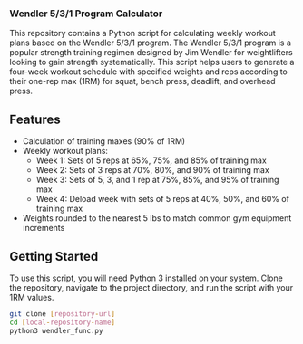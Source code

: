 ### Wendler 5/3/1 Program Calculator

This repository contains a Python script for calculating weekly workout plans based on the Wendler 5/3/1 program. The Wendler 5/3/1 program is a popular strength training regimen designed by Jim Wendler for weightlifters looking to gain strength systematically. This script helps users to generate a four-week workout schedule with specified weights and reps according to their one-rep max (1RM) for squat, bench press, deadlift, and overhead press.

## Features

- Calculation of training maxes (90% of 1RM)
- Weekly workout plans:
  - Week 1: Sets of 5 reps at 65%, 75%, and 85% of training max
  - Week 2: Sets of 3 reps at 70%, 80%, and 90% of training max
  - Week 3: Sets of 5, 3, and 1 rep at 75%, 85%, and 95% of training max
  - Week 4: Deload week with sets of 5 reps at 40%, 50%, and 60% of training max
- Weights rounded to the nearest 5 lbs to match common gym equipment increments

## Getting Started

To use this script, you will need Python 3 installed on your system. Clone the repository, navigate to the project directory, and run the script with your 1RM values.

```bash
git clone [repository-url]
cd [local-repository-name]
python3 wendler_func.py